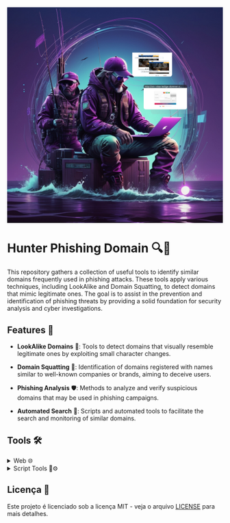<h1 align="center">
  <img src="hpdLogo.jpg" width="1020px" style="display: block; margin: 0 auto;">
</h1>

# Hunter Phishing Domain 🔍🎣

This repository gathers a collection of useful tools to identify similar domains frequently used in phishing attacks. These tools apply various techniques, including LookAlike and Domain Squatting, to detect domains that mimic legitimate ones. The goal is to assist in the prevention and identification of phishing threats by providing a solid foundation for security analysis and cyber investigations.


## Features 🚀

- **LookAlike Domains** 🔎: Tools to detect domains that visually resemble legitimate ones by exploiting small character changes.

- **Domain Squatting** 📛: Identification of domains registered with names similar to well-known companies or brands, aiming to deceive users.

- **Phishing Analysis** 🛡️: Methods to analyze and verify suspicious domains that may be used in phishing campaigns.

- **Automated Search** 🤖: Scripts and automated tools to facilitate the search and monitoring of similar domains.



## Tools 🛠️ <a name="empresas"></a>
<details>
  <summary>Web 🌐</summary>

  - [dnstwist.it](https://dnstwist.it/)
  - [dnstwister.report](https://dnstwister.report/)
  - [SOCRadar Phishing Radar](https://socradar.io/labs/soc-tools/phishing-radar)
  - [PhishTank](https://phishtank.org/)
  - [Criminal Ip](https://www.criminalip.io/domain)
  - [Search DnsLytics](https://search.dnslytics.com/)
  - [Have I Been Squatted](https://haveibeensquatted.com/lookup)
  - [OTX AlienVault](https://otx.alienvault.com/browse/global/pulses?include_inactive=0&sort=-modified&page=1&limit=10)
  - [UrlScan.Io](https://urlscan.io/)
  - [Big Domain Data](https://www.bigdomaindata.com/)
  - [DupliChecker](https://www.duplichecker.com/)
  - [Typosquatting Finder](https://typosquatting-finder.circl.lu/)
  - [CheckPhish](https://checkphish.bolster.ai/)
  - [Open Phish - Phishing Intelligence.](https://openphish.com/)
  - [SpamHaus](https://www.spamhaus.org/)

</details>

<details>
  <summary>Script Tools 🤖⚙️</summary>

  - [DNSrazzle](https://github.com/f8al/DNSrazzle)
  - [urlcrazy](https://github.com/urbanadventurer/urlcrazy)
  - [dnstwist](https://github.com/elceef/dnstwist)
  - [DomainFuzz](https://github.com/monkeym4ster/DomainFuzz)
  - [d0ppelganger](https://github.com/Itsmmdoha/d0ppelganger)
  - [related-domains](https://github.com/gwen001/related-domains)
  - [ail-typo-squatting](https://github.com/typosquatter/ail-typo-squatting)
  - [opensquat](https://github.com/atenreiro/opensquat)
  - [urlinsane](https://github.com/ziazon/urlinsane)
  - [dnstwistlib](https://github.com/fslds/dnstwistlib)
  - [pypi-squatting](https://github.com/typosquatter/pypi-squatting)
  - [domain-scanner](https://github.com/DomainAlarm/domain-scanner)
  - [detect-lookalike-domains](https://github.com/kofogt/detect-lookalike-domains)
  - [lookalike-domains](https://github.com/duo-labs/lookalike-domains)
  - [idn_generator](https://github.com/phishai/idn_generator)

</details>

## Licença 📄

Este projeto é licenciado sob a licença MIT - veja o arquivo [LICENSE](LICENSE) para mais detalhes.
